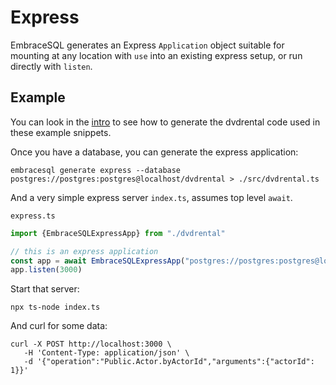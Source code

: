 # Express

EmbraceSQL generates an Express `Application` object suitable for mounting
at any location with `use` into an existing express setup, or run directly
with `listen`.

## Example

You can look in the [intro](./index.md) to see how to generate the dvdrental code
used in these example snippets.

Once you have a database, you can generate the express application:

```shell
embracesql generate express --database postgres://postgres:postgres@localhost/dvdrental > ./src/dvdrental.ts
```

And a very simple express server `index.ts`, assumes top level `await`.

`express.ts`
```typescript
import {EmbraceSQLExpressApp} from "./dvdrental"

// this is an express application
const app = await EmbraceSQLExpressApp("postgres://postgres:postgres@localhost/dvdrental");
app.listen(3000)
```

Start that server:

```shell
npx ts-node index.ts
```

And curl for some data:

```shell
curl -X POST http://localhost:3000 \
   -H 'Content-Type: application/json' \
   -d '{"operation":"Public.Actor.byActorId","arguments":{"actorId": 1}}'
```

